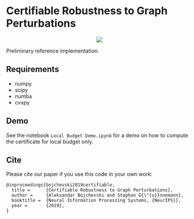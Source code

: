 # Certifiable Robustness to Graph Perturbations

<p align="center">
<img src="https://www.in.tum.de/fileadmin/w00bws/daml/graph_cert/graph_cert_overview.png">
</p>

Preliminary reference implementation.

## Requirements
* numpy
* scipy
* numba
* cvxpy 

## Demo
See the notebook `Local Budget Demo.ipynb` for a demo on how to compute the certificate for local budget only. 

## Cite
Please cite our paper if you use this code in your own work:

```
@inproceedings{bojchevski2019certifiable,
  title =      {Certifiable Robustness to Graph Perturbations},
  author =     {Aleksandar Bojchevski and Stephan G{\"{u}}nnemann},
  booktitle =  {Neural Information Processing Systems, {NeurIPS}},
  year =       {2019},
}
```
